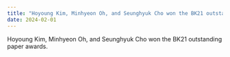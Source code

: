 ```yaml
---
title: "Hoyoung Kim, Minhyeon Oh, and Seunghyuk Cho won the BK21 outstanding paper awards."
date: 2024-02-01
---
```

Hoyoung Kim, Minhyeon Oh, and Seunghyuk Cho won the BK21 outstanding paper awards.

